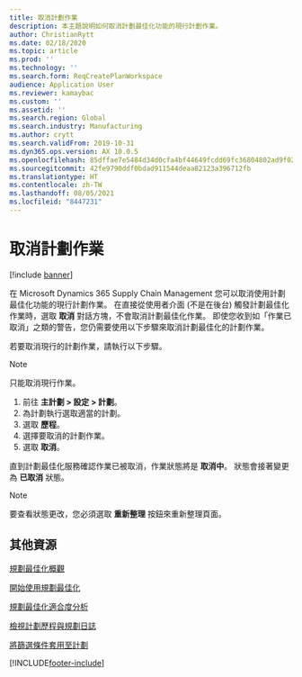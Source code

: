 ```yaml
---
title: 取消計劃作業
description: 本主題說明如何取消計劃最佳化功能的現行計劃作業。
author: ChristianRytt
ms.date: 02/18/2020
ms.topic: article
ms.prod: ''
ms.technology: ''
ms.search.form: ReqCreatePlanWorkspace
audience: Application User
ms.reviewer: kamaybac
ms.custom: ''
ms.assetid: ''
ms.search.region: Global
ms.search.industry: Manufacturing
ms.author: crytt
ms.search.validFrom: 2019-10-31
ms.dyn365.ops.version: AX 10.0.5
ms.openlocfilehash: 85dffae7e5484d34d0cfa4bf44649fcdd69fc36804802ad9f02c122adf5d9785
ms.sourcegitcommit: 42fe9790ddf0bdad911544deaa82123a396712fb
ms.translationtype: HT
ms.contentlocale: zh-TW
ms.lasthandoff: 08/05/2021
ms.locfileid: "8447231"
---
```

# <a name="cancel-a-planning-job"></a>取消計劃作業

[!include [banner](../../includes/banner.md)]

在 Microsoft Dynamics 365 Supply Chain Management 您可以取消使用計劃最佳化功能的現行計劃作業。 在直接從使用者介面 (不是在後台) 觸發計劃最佳化作業時，選取 **取消** 對話方塊，不會取消計劃最佳化作業。 即使您收到如「作業已取消」之類的警告，您仍需要使用以下步驟來取消計劃最佳化的計劃作業。


若要取消現行的計劃作業，請執行以下步驟。 

> [!NOTE]
> 只能取消現行作業。

1. 前往 **主計劃 \> 設定 \> 計劃**。
2. 為計劃執行選取適當的計劃。
3. 選取 **歷程**。
4. 選擇要取消的計劃作業。
5. 選取 **取消**。

直到計劃最佳化服務確認作業已被取消，作業狀態將是 **取消中**。 狀態會接著變更為 **已取消** 狀態。

> [!NOTE]
> 要查看狀態更改，您必須選取 **重新整理** 按鈕來重新整理頁面。

## <a name="additional-resources"></a>其他資源

[規劃最佳化概觀](planning-optimization-overview.md)

[開始使用規劃最佳化](get-started.md)

[規劃最佳化適合度分析](planning-optimization-fit-analysis.md)

[檢視計劃歷程與規劃日誌](plan-history-logs.md)

[將篩選條件套用至計劃](plan-filters.md)


[!INCLUDE[footer-include](../../../includes/footer-banner.md)]